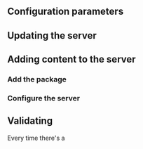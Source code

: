 
## Configuration parameters


## Updating the server


## Adding content to the server

### Add the package


### Configure the server


## Validating 
Every time there's a 

